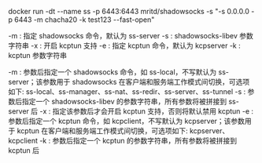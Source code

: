 docker run -dt --name ss -p 6443:6443 mritd/shadowsocks -s "-s 0.0.0.0 -p 6443 -m chacha20 -k test123 --fast-open"


-m : 指定 shadowsocks 命令，默认为 ss-server
-s : shadowsocks-libev 参数字符串
-x : 开启 kcptun 支持
-e : 指定 kcptun 命令，默认为 kcpserver
-k : kcptun 参数字符串

-m : 参数后指定一个 shadowsocks 命令，如 ss-local，不写默认为 ss-server；该参数用于 shadowsocks 在客户端和服务端工作模式间切换，可选项如下: ss-local、ss-manager、ss-nat、ss-redir、ss-server、ss-tunnel
-s : 参数后指定一个 shadowsocks-libev 的参数字符串，所有参数将被拼接到 ss-server 后
-x : 指定该参数后才会开启 kcptun 支持，否则将默认禁用 kcptun
-e : 参数后指定一个 kcptun 命令，如 kcpclient，不写默认为 kcpserver；该参数用于 kcptun 在客户端和服务端工作模式间切换，可选项如下: kcpserver、kcpclient
-k : 参数后指定一个 kcptun 的参数字符串，所有参数将被拼接到 kcptun 后
